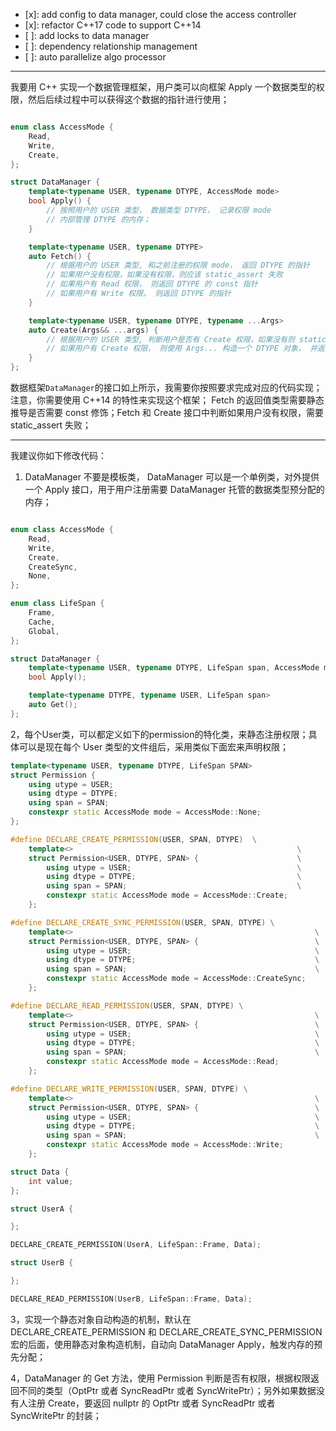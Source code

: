 - [x]: add config to data manager, could close the access controller
- [x]: refactor C++17 code to support C++14
- [ ]: add locks to data manager
- [ ]: dependency relationship management
- [ ]: auto parallelize algo processor


---

我要用 C++ 实现一个数据管理框架，用户类可以向框架 Apply 一个数据类型的权限，然后后续过程中可以获得这个数据的指针进行使用；

```cpp

enum class AccessMode {
    Read,
    Write,
    Create,
};

struct DataManager {
    template<typename USER, typename DTYPE, AccessMode mode>
    bool Apply() {
        // 按照用户的 USER 类型， 数据类型 DTYPE， 记录权限 mode
        // 内部管理 DTYPE 的内存；
    }

    template<typename USER, typename DTYPE>
    auto Fetch() {
        // 根据用户的 USER 类型, 和之前注册的权限 mode， 返回 DTYPE 的指针
        // 如果用户没有权限，如果没有权限，则应该 static_assert 失败
        // 如果用户有 Read 权限， 则返回 DTYPE 的 const 指针
        // 如果用户有 Write 权限， 则返回 DTYPE 的指针
    }

    template<typename USER, typename DTYPE, typename ...Args>
    auto Create(Args&& ...args) {
        // 根据用户的 USER 类型, 判断用户是否有 Create 权限，如果没有则 static_assert 失败
        // 如果用户有 Create 权限， 则使用 Args... 构造一个 DTYPE 对象， 并返回 DTYPE 的指针
    }
};
```

数据框架`DataManager`的接口如上所示，我需要你按照要求完成对应的代码实现；注意，你需要使用 C++14 的特性来实现这个框架；
Fetch 的返回值类型需要静态推导是否需要 const 修饰；Fetch 和 Create 接口中判断如果用户没有权限，需要 static_assert 失败；

---

我建议你如下修改代码：

1. DataManager 不要是模板类， DataManager 可以是一个单例类，对外提供一个 Apply 接口，用于用户注册需要 DataManager 托管的数据类型预分配的内存；
```cpp

enum class AccessMode {
    Read,
    Write,
    Create,
    CreateSync,
    None,
};

enum class LifeSpan {
    Frame,
    Cache,
    Global,
};

struct DataManager {
    template<typename USER, typename DTYPE, LifeSpan span, AccessMode mode>
    bool Apply();

    template<typename DTYPE, typename USER, LifeSpan span>
    auto Get();
};
```

2，每个User类，可以都定义如下的permission的特化类，来静态注册权限；具体可以是现在每个 User 类型的文件组后，采用类似下面宏来声明权限；

```cpp
template<typename USER, typename DTYPE, LifeSpan SPAN>
struct Permission {
    using utype = USER;
    using dtype = DTYPE;
    using span = SPAN;
    constexpr static AccessMode mode = AccessMode::None;
};

#define DECLARE_CREATE_PERMISSION(USER, SPAN, DTYPE)  \
    template<>                                                  \
    struct Permission<USER, DTYPE, SPAN> {                      \
        using utype = USER;                                     \
        using dtype = DTYPE;                                    \
        using span = SPAN;                                      \
        constexpr static AccessMode mode = AccessMode::Create; 
    };

#define DECLARE_CREATE_SYNC_PERMISSION(USER, SPAN, DTYPE) \
    template<>                                                      \
    struct Permission<USER, DTYPE, SPAN> {                          \
        using utype = USER;                                         \
        using dtype = DTYPE;                                        \
        using span = SPAN;                                          \
        constexpr static AccessMode mode = AccessMode::CreateSync;
    };

#define DECLARE_READ_PERMISSION(USER, SPAN, DTYPE) \
    template<>                                                      \
    struct Permission<USER, DTYPE, SPAN> {                          \
        using utype = USER;                                         \
        using dtype = DTYPE;                                        \
        using span = SPAN;                                          \
        constexpr static AccessMode mode = AccessMode::Read;
    };

#define DECLARE_WRITE_PERMISSION(USER, SPAN, DTYPE) \
    template<>                                                      \
    struct Permission<USER, DTYPE, SPAN> {                          \
        using utype = USER;                                         \
        using dtype = DTYPE;                                        \
        using span = SPAN;                                          \
        constexpr static AccessMode mode = AccessMode::Write;
    };
```

```cpp
struct Data {
    int value;
};

struct UserA {

};

DECLARE_CREATE_PERMISSION(UserA, LifeSpan::Frame, Data);

struct UserB {

};

DECLARE_READ_PERMISSION(UserB, LifeSpan::Frame, Data);
```

3，实现一个静态对象自动构造的机制，默认在 DECLARE_CREATE_PERMISSION 和 DECLARE_CREATE_SYNC_PERMISSION 宏的后面，使用静态对象构造机制，自动向 DataManager Apply，触发内存的预先分配；

4，DataManager 的 Get 方法，使用 Permission 判断是否有权限，根据权限返回不同的类型（OptPtr 或者 SyncReadPtr 或者 SyncWritePtr）；另外如果数据没有人注册 Create，要返回 nullptr 的 OptPtr 或者 SyncReadPtr 或者 SyncWritePtr 的封装；